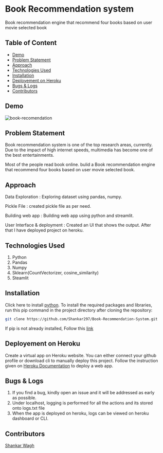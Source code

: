 # Book Recommendation system
Book recommendation engine that recommend four books based on user movie selected book

## Table of Content
  * [Demo](#demo)
  * [Problem Statement](#problem-statement)
  * [Approach](#approach)
  * [Technologies Used](#technologies-used)
  * [Installation](#installation)
  * [Deployement on Heroku](#deployement-on-heroku)
  * [Bugs & Logs](#bugs--logs)
  * [Contributors](#contributors)

## Demo
![book-recomendation](https://user-images.githubusercontent.com/76767335/171601603-cda30299-ca3b-4a62-9c4b-c1fe16992510.gif)


## Problem Statement
Book recommendation system is one of the top research areas, currently. Due to the impact of high internet speeds, multimedia has become one of the best entertainments. 

Most of the people read book online. bulid a Book recommendation engine that recommend four books based on user movie selected book.

## Approach
Data Exploration : Exploring dataset using pandas, numpy.

Pickle File : created pickle file as per need.

Building web app : Building web app using python and streamlit.

User Interface & deployment :  Created an UI that shows the output.
                          After that I have deployed project on heroku.
## Technologies Used
 
   1. Python 
   2. Pandas
   3. Numpy
   4. Sklearn(CountVectorizer, cosine_similarity)
   5. Steamlit

## Installation
Click here to install [python](https://www.python.org/downloads/). To install the required packages and libraries, run this pip command in the project directory after cloning the repository:
```bash
git clone https://github.com/Shankar297/Book-Recommendation-System.git
```

If pip is not already installed, Follow this [link](https://pip.pypa.io/en/stable/installation/)

## Deployement on Heroku
Create a virtual app on Heroku website. You can either connect your github profile or download cli to manually deploy this project.
Follow the instruction given on [Heroku Documentation](https://devcenter.heroku.com/articles/getting-started-with-python) to deploy a web app.

## Bugs & Logs

1. If you find a bug, kindly open an issue and it will be addressed as early as possible.
2. Under localhost, logging is performed for all the actions and its stored onto logs.txt file
3. When the app is deployed on heroku, logs can be viewed on  heroku dashboard or CLI.

## Contributors
  [Shankar Wagh](https://github.com/Shankar297)
